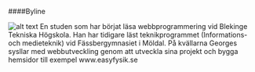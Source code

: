 ####Byline

<p class="bylineBlock">
<img src="img/mesmall.jpg?" alt="alt text" class="mesmall"> En studen som har börjat läsa webbprogrammering vid Blekinge Tekniska Högskola. Han har tidigare läst teknikprogrammet (Informations- och medieteknik) vid Fässbergymnasiet i Möldal.
På kvällarna Georges sysllar med webbutveckling genom att utveckla sina projekt och bygga hemsidor till exempel www.easyfysik.se </p>
